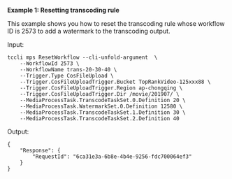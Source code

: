 **Example 1: Resetting transcoding rule**

This example shows you how to reset the transcoding rule whose workflow ID is 2573 to add a watermark to the transcoding output.

Input: 

```
tccli mps ResetWorkflow --cli-unfold-argument  \
    --WorkflowId 2573 \
    --WorkflowName trans-20-30-40 \
    --Trigger.Type CosFileUpload \
    --Trigger.CosFileUploadTrigger.Bucket TopRankVideo-125xxx88 \
    --Trigger.CosFileUploadTrigger.Region ap-chongqing \
    --Trigger.CosFileUploadTrigger.Dir /movie/201907/ \
    --MediaProcessTask.TranscodeTaskSet.0.Definition 20 \
    --MediaProcessTask.WatermarkSet.0.Definition 12580 \
    --MediaProcessTask.TranscodeTaskSet.1.Definition 30 \
    --MediaProcessTask.TranscodeTaskSet.2.Definition 40
```

Output: 
```
{
    "Response": {
        "RequestId": "6ca31e3a-6b8e-4b4e-9256-fdc700064ef3"
    }
}
```

